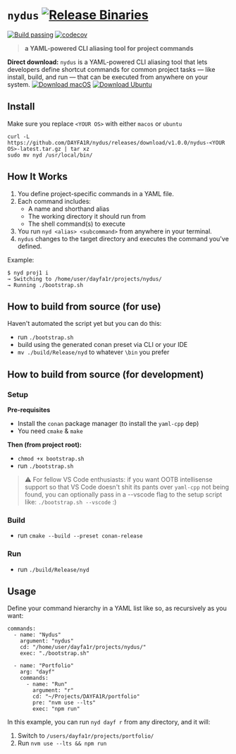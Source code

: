 # `nydus` [![Release Binaries](https://github.com/DAYFA1R/nydus/actions/workflows/release.yaml/badge.svg)](https://github.com/DAYFA1R/nydus/actions/workflows/release.yaml)
 [![Build passing](https://github.com/DAYFA1R/nydus/actions/workflows/ci.yaml/badge.svg?branch=main)](https://github.com/DAYFA1R/nydus/actions/workflows/ci.yaml) [![codecov](https://codecov.io/gh/DAYFA1R/nydus/graph/badge.svg?token=KEPS4OGVYM)](https://codecov.io/gh/DAYFA1R/nydus)
> **a YAML-powered CLI aliasing tool for project commands**

**Direct download:** `nydus` is a YAML-powered CLI aliasing tool that lets developers define shortcut commands for common project tasks — like install, build, and run — that can be executed from anywhere on your system.
[![Download macOS](https://img.shields.io/badge/download-macOS-lightgrey)](https://github.com/DAYFA1R/nydus/releases/latest/download/nydus-macos-latest.tar.gz) [![Download Ubuntu](https://img.shields.io/badge/download-ubuntu-orange)](https://github.com/DAYFA1R/nydus/releases/latest/download/nydus-ubuntu-latest.tar.gz)

## Install
Make sure you replace `<YOUR OS>` with either `macos` or `ubuntu`
```
curl -L https://github.com/DAYFA1R/nydus/releases/download/v1.0.0/nydus-<YOUR OS>-latest.tar.gz | tar xz
sudo mv nyd /usr/local/bin/
```

## How It Works

1. You define project-specific commands in a YAML file.
2. Each command includes:
   - A name and shorthand alias
   - The working directory it should run from
   - The shell command(s) to execute
3. You run `nyd <alias> <subcommand>` from anywhere in your terminal.
4. `nydus` changes to the target directory and executes the command you've defined.

Example:
```
$ nyd proj1 i
→ Switching to /home/user/dayfa1r/projects/nydus/
→ Running ./bootstrap.sh
```

## How to build from source (for use)
Haven't automated the script yet but you can do this:
- run `./bootstrap.sh`
- build using the generated conan preset via CLI or your IDE
- `mv ./build/Release/nyd` to whatever `\bin` you prefer


## How to build from source (for development)
### Setup
**Pre-requisites**
- Install the `conan` package manager (to install the `yaml-cpp` dep)
- You need `cmake` & `make`

**Then (from project root):**
- `chmod +x bootstrap.sh`
- run `./bootstrap.sh`
> ⚠️ For fellow VS Code enthusiasts:
> if you want OOTB intellisense support so that VS Code doesn't shit its pants over `yaml-cpp` not being found,
> you can optionally pass in a --vscode flag to the setup script like:
> `./bootstrap.sh --vscode` :\)

### Build
- run `cmake --build --preset conan-release`

### Run
- run `./build/Release/nyd`

## Usage
Define your command hierarchy in a YAML list like so, as recursively as you want:
```
commands:
  - name: "Nydus"
    argument: "nydus"
    cd: "/home/user/dayfa1r/projects/nydus/"
    exec: "./bootstrap.sh"

  - name: "Portfolio"
    arg: "dayf"
    commands:
      - name: "Run"
        argument: "r"
        cd: "~/Projects/DAYFA1R/portfolio"
        pre: "nvm use --lts"
        exec: "npm run"
```

In this example, you can run `nyd dayf r` from any directory, and it will:
1. Switch to `/users/dayfa1r/projects/portfolio/`
2. Run `nvm use --lts && npm run`
